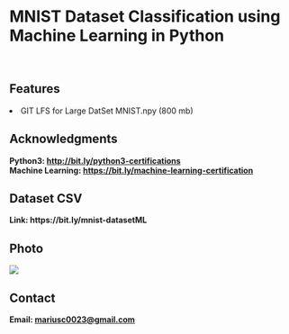 <h1>MNIST Dataset Classification using Machine Learning in Python</h1>
<br>
<h2>Features</h2>
<li>GIT LFS for Large DatSet MNIST.npy (800 mb)</li>




<h2>Acknowledgments</h2>

<b> Python3: http://bit.ly/python3-certifications <b>
<br>
<b> Machine Learning: https://bit.ly/machine-learning-certification <b>

<h2>Dataset CSV</h2>
<b> Link: https://bit.ly/mnist-datasetML<b>
<br>

<h2>Photo</h2>
<img src="image.png">
<br>


<h2>Contact</h2>

<b> Email: mariusc0023@gmail.com </b>
